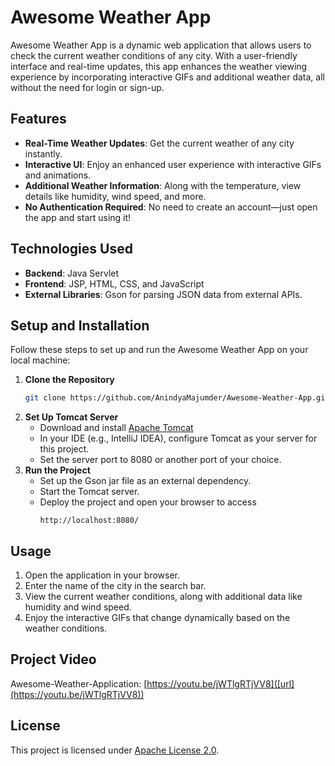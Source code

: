 # Awesome Weather App

Awesome Weather App is a dynamic web application that allows users to check the current weather conditions of any city. With a user-friendly interface and real-time updates, this app enhances the weather viewing experience by incorporating interactive GIFs and additional weather data, all without the need for login or sign-up.

## Features

- **Real-Time Weather Updates**: Get the current weather of any city instantly.
- **Interactive UI**: Enjoy an enhanced user experience with interactive GIFs and animations.
- **Additional Weather Information**: Along with the temperature, view details like humidity, wind speed, and more.
- **No Authentication Required**: No need to create an account—just open the app and start using it!

## Technologies Used

- **Backend**: Java Servlet
- **Frontend**: JSP, HTML, CSS, and JavaScript
- **External Libraries**: Gson for parsing JSON data from external APIs.

## Setup and Installation

Follow these steps to set up and run the Awesome Weather App on your local machine:

1. **Clone the Repository**
   ```bash
   git clone https://github.com/AnindyaMajumder/Awesome-Weather-App.git
   ```
2. **Set Up Tomcat Server**
   - Download and install [Apache Tomcat](https://github.com/AnindyaMajumder/Awesome-Weather-App/tree/main/apache-tomcat-10.1.26-windows-x64)
   - In your IDE (e.g., IntelliJ IDEA), configure Tomcat as your server for this project.
   - Set the server port to 8080 or another port of your choice.
3. **Run the Project**
   - Set up the Gson jar file as an external dependency.
   - Start the Tomcat server.
   - Deploy the project and open your browser to access
     ```
     http://localhost:8080/
     ```

## Usage

1. Open the application in your browser.
2. Enter the name of the city in the search bar.
3. View the current weather conditions, along with additional data like humidity and wind speed.
4. Enjoy the interactive GIFs that change dynamically based on the weather conditions.

## Project Video

Awesome-Weather-Application: [https://youtu.be/jWTlgRTjVV8]([url](https://youtu.be/jWTlgRTjVV8))

## License

This project is licensed under [Apache License 2.0](https://github.com/AnindyaMajumder/Awesome-Weather-App/blob/main/LICENSE).
